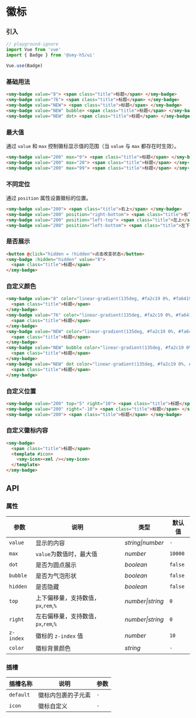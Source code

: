 # 徽标

### 引入

```js
// playground-ignore
import Vue from 'vue'
import { Badge } from '@smy-h5/ui'

Vue.use(Badge)
```

### 基础用法

```html
<smy-badge value="8"> <span class="title">标题</span> </smy-badge>
<smy-badge value="76"> <span class="title">标题</span> </smy-badge>
<smy-badge value="NEW"> <span class="title">标题</span> </smy-badge>
<smy-badge value="NEW" bubble> <span class="title">标题</span> </smy-badge>
<smy-badge value="NEW" dot> <span class="title">标题</span> </smy-badge>
```

### 最大值

通过 `value` 和 `max` 控制徽标显示值的范围（当 `value` 与 `max` 都存在时生效）。

```html
<smy-badge value="200" max="9"> <span class="title">标题</span> </smy-badge>
<smy-badge value="200" max="20"> <span class="title">标题</span> </smy-badge>
<smy-badge value="200" max="99"> <span class="title">标题</span> </smy-badge>
```

### 不同定位

通过 `position` 属性设置徽标的位置。

```html
<smy-badge value="200"> <span class="title">右上</span> </smy-badge>
<smy-badge value="200" position="right-bottom"> <span class="title">右下</span> </smy-badge>
<smy-badge value="200" position="left-top"> <span class="title">左上</span> </smy-badge>
<smy-badge value="200" position="left-bottom"> <span class="title">左下</span> </smy-badge>
```

### 是否展示

```html
<button @click="hidden = !hidden">点击改变状态</button>
<smy-badge :hidden="hidden" value="8">
  <span class="title">标题</span>
</smy-badge>
```

### 自定义颜色

```html
<smy-badge value="8" color="linear-gradient(135deg, #fa2c19 0%, #fa6419 100%)">
  <span class="title">标题</span>
</smy-badge>
<smy-badge value="76" color="linear-gradient(135deg, #fa2c19 0%, #fa6419 100%)">
  <span class="title">标题</span>
</smy-badge>
<smy-badge value="NEW" color="linear-gradient(135deg, #fa2c19 0%, #fa6419 100%)">
  <span class="title">标题</span>
</smy-badge>
<smy-badge value="NEW" bubble color="linear-gradient(135deg, #fa2c19 0%, #fa6419 100%)">
  <span class="title">标题</span>
</smy-badge>
<smy-badge value="NEW" dot color="linear-gradient(135deg, #fa2c19 0%, #fa6419 100%)">
  <span class="title">标题</span>
</smy-badge>
```

### 自定义位置

```html
<smy-badge value="200" top="5" right="10"> <span class="title">标题</span> </smy-badge>
<smy-badge value="200" right="-10"> <span class="title">标题</span> </smy-badge>
<smy-badge value="200"> <span class="title">标题</span> </smy-badge>
```

### 自定义徽标内容

```html
<smy-badge>
  <span class="title">标题</span>
  <template #icon>
    <smy-icon><xml /></smy-icon>
  </template>
</smy-badge>
```

## API

### 属性

| 参数      | 说明                                 | 类型             | 默认值  |
| --------- | ------------------------------------ | ---------------- | ------- |
| `value`   | 显示的内容                           | _string\|number_ | `-`     |
| `max`     | `value`为数值时，最大值              | _number_         | `10000` |
| `dot`     | 是否为圆点展示                       | _boolean_        | `false` |
| `bubble`  | 是否为气泡形状                       | _boolean_        | `false` |
| `hidden`  | 是否隐藏                             | _boolean_        | `false` |
| `top`     | 上下偏移量，支持数值，`px`,`rem`,`%` | _number\|string_ | `0`     |
| `right`   | 左右偏移量，支持数值，`px`,`rem`,`%` | _number\|string_ | `0`     |
| `z-index` | 徽标的 `z-index` 值                  | _number_         | `10`    |
| `color`   | 徽标背景颜色                         | _string_         | `-`     |

### 插槽

| 插槽名称  | 说明               | 参数 |
| --------- | ------------------ | ---- |
| `default` | 徽标内包裹的子元素 | `-`  |
| `icon`    | 徽标自定义         | `-`  |
